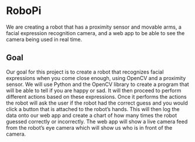 # RoboPi

We are creating a robot that has a proximity sensor and movable arms, a facial expression recognition camera, and a web app to be able to see the camera being used in real time.

## Goal

Our goal for this project is to create a robot that recognizes facial expressions when you come close enough, using OpenCV and a proximity sensor. We will use Python and the OpenCV library to create a program that will be able to tell if you are happy or sad. It will then proceed to perform different actions based on these expressions. Once it performs the actions the robot will ask the user if the robot had the correct guess and you would click a button that is attached to the robot’s hands. This will then log the data onto our web app and create a chart of how many times the robot guessed correctly or incorrectly. The web app will show a live camera feed from the robot’s eye camera which will show us who is in front of the camera.
